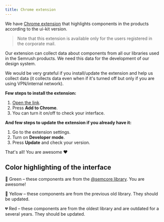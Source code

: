 ```yaml
---
title: Chrome extension
---
```


We have [Chrome extension](https://chrome.google.com/webstore/detail/ui-kit-highlighting/capgemjgihoboclcfdblhbdokpldhemf/) that highlights components in the products according to the ui-kit version.

> Note that this extension is available only for the users registered in the corporate mail.

Our extension can collect data about components from all our libraries used in the Semrush products. We need this data for the development of our design system.

We would be very grateful if you install/update the extension and help us collect data (it collects data even when if it's turned off but only if you are using VPN/internal network).

**Few steps to install the extension:**

1. [Open the link](https://chrome.google.com/webstore/detail/ui-kit-highlighting/capgemjgihoboclcfdblhbdokpldhemf/).
2. Press **Add to Chrome**.
3. You can turn it on/off to check your interface.

**And few steps to update the extension if you already have it:**

1. Go to the extension settings.
2. Turn on **Developer mode**.
3. Press **Update** and check your version.

That's all! You are awesome ❤️

## Color highlighting of the interface

💚 Green – these components are from the [@semcore library](https://github.com/semrush/intergalactic). You are awesome!

🌝 Yellow – these components are from the previous old library. They should be updated.

💔 Red – these components are from the oldest library and are outdated for a several years. They should be updated.
